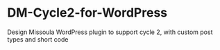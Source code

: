 DM-Cycle2-for-WordPress
=======================

Design Missoula WordPress plugin to support cycle 2, with custom post types and short code
